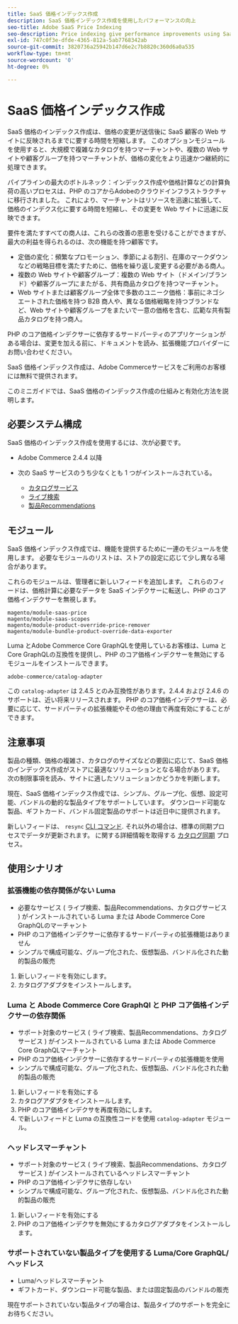 ```yaml
---
title: SaaS 価格インデックス作成
description: SaaS 価格インデックス作成を使用したパフォーマンスの向上
seo-title: Adobe SaaS Price Indexing
seo-description: Price indexing give performance improvements using SaaS infrastructure
exl-id: 747c0f3e-dfde-4365-812a-5ab7768342ab
source-git-commit: 3820736a25942b147d6e2c7b8820c360d6a0a535
workflow-type: tm+mt
source-wordcount: '0'
ht-degree: 0%

---
```


# SaaS 価格インデックス作成

SaaS 価格のインデックス作成は、価格の変更が送信後に SaaS 顧客の Web サイトに反映されるまでに要する時間を短縮します。 このオプションモジュールを使用すると、大規模で複雑なカタログを持つマーチャントや、複数の Web サイトや顧客グループを持つマーチャントが、価格の変化をより迅速かつ継続的に処理できます。

パイプラインの最大のボトルネック：インデックス作成や価格計算などの計算負荷の高いプロセスは、PHP のコアからAdobeのクラウドインフラストラクチャに移行されました。 これにより、マーチャントはリソースを迅速に拡張して、価格のインデクス化に要する時間を短縮し、その変更を Web サイトに迅速に反映できます。

要件を満たすすべての商人は、これらの改善の恩恵を受けることができますが、最大の利益を得られるのは、次の機能を持つ顧客です。

* 定価の変化：頻繁なプロモーション、季節による割引、在庫のマークダウンなどの戦略目標を満たすために、価格を繰り返し変更する必要がある商人。
* 複数の Web サイトや顧客グループ：複数の Web サイト（ドメイン/ブランド）や顧客グループにまたがる、共有商品カタログを持つマーチャント。
* Web サイトまたは顧客グループ全体で多数のユニーク価格：事前にネゴシエートされた価格を持つ B2B 商人や、異なる価格戦略を持つブランドなど、Web サイトや顧客グループをまたいで一意の価格を含む、広範な共有製品カタログを持つ商人。

PHP のコア価格インデクサーに依存するサードパーティのアプリケーションがある場合は、変更を加える前に、ドキュメントを読み、拡張機能プロバイダーにお問い合わせください。

SaaS 価格インデックス作成は、Adobe Commerceサービスをご利用のお客様には無料で提供されます。

このミニガイドでは、SaaS 価格のインデックス作成の仕組みと有効化方法を説明します。

## 必要システム構成

SaaS 価格のインデックス作成を使用するには、次が必要です。

* Adobe Commerce 2.4.4 以降
* 次の SaaS サービスのうち少なくとも 1 つがインストールされている。

   * [カタログサービス](../catalog-service/overview.md)
   * [ライブ検索](../live-search/guide-overview.md)
   * [製品Recommendations](../product-recommendations/guide-overview.md)

## モジュール

SaaS 価格インデックス作成では、機能を提供するために一連のモジュールを使用します。 必要なモジュールのリストは、ストアの設定に応じて少し異なる場合があります。

これらのモジュールは、管理者に新しいフィードを追加します。 これらのフィードは、価格計算に必要なデータを SaaS インデクサーに転送し、PHP のコア価格インデクサーを無視します。

```
magento/module-saas-price
magento/module-saas-scopes
magento/module-product-override-price-remover
magento/module-bundle-product-override-data-exporter
```

Luma とAdobe Commerce Core GraphQLを使用しているお客様は、Luma と Core GraphQLの互換性を提供し、PHP のコア価格インデクサーを無効にするモジュールをインストールできます。

```
adobe-commerce/catalog-adapter
```

この `catalog-adapter` は 2.4.5 とのみ互換性があります。2.4.4 および 2.4.6 のサポートは、近い将来リリースされます。
PHP のコア価格インデクサーは、必要に応じて、サードパーティの拡張機能やその他の理由で再度有効にすることができます。

## 注意事項

製品の種類、価格の複雑さ、カタログのサイズなどの要因に応じて、SaaS 価格のインデックス作成がストアに最適なソリューションとなる場合があります。 次の制限事項を読み、サイトに適したソリューションかどうかを判断します。

現在、SaaS 価格インデックス作成では、シンプル、グループ化、仮想、設定可能、バンドルの動的な製品タイプをサポートしています。
ダウンロード可能な製品、ギフトカード、バンドル固定製品のサポートは近日中に提供されます。

新しいフィードは、 `resync` [CLI コマンド](https://experienceleague.adobe.com/docs/commerce-merchant-services/user-guides/data-services/catalog-sync.html#resynccmdline). それ以外の場合は、標準の同期プロセスでデータが更新されます。 に関する詳細情報を取得する [カタログ同期](../landing/catalog-sync.md) プロセス。

## 使用シナリオ

### 拡張機能の依存関係がない Luma

* 必要なサービス ( ライブ検索、製品Recommendations、カタログサービス ) がインストールされている Luma または Abode Commerce Core GraphQLのマーチャント
* PHP のコア価格インデクサーに依存するサードパーティの拡張機能はありません
* シンプルで構成可能な、グループ化された、仮想製品、バンドル化された動的製品の販売

1. 新しいフィードを有効にします。
1. カタログアダプタをインストールします。

### Luma と Abode Commerce Core GraphQl と PHP コア価格インデクサーの依存関係

* サポート対象のサービス ( ライブ検索、製品Recommendations、カタログサービス ) がインストールされている Luma または Abode Commerce Core GraphQLマーチャント
* PHP のコア価格インデクサーに依存するサードパーティの拡張機能を使用
* シンプルで構成可能な、グループ化された、仮想製品、バンドル化された動的製品の販売

1. 新しいフィードを有効にする
1. カタログアダプタをインストールします。
1. PHP のコア価格インデクサを再度有効にします。
1. で新しいフィードと Luma の互換性コードを使用 `catalog-adapter` モジュール。

### ヘッドレスマーチャント

* サポート対象のサービス ( ライブ検索、製品Recommendations、カタログサービス ) がインストールされているヘッドレスマーチャント
* PHP のコア価格インデクサに依存しない
* シンプルで構成可能な、グループ化された、仮想製品、バンドル化された動的製品の販売

1. 新しいフィードを有効にする
1. PHP のコア価格インデクサを無効にするカタログアダプタをインストールします。

### サポートされていない製品タイプを使用する Luma/Core GraphQL/ヘッドレス

* Luma/ヘッドレスマーチャント
* ギフトカード、ダウンロード可能な製品、または固定製品のバンドルの販売

現在サポートされていない製品タイプの場合は、製品タイプのサポートを完全にお待ちください。
